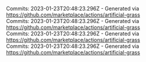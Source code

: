 Commits: 2023-01-23T20:48:23.296Z - Generated via https://github.com/marketplace/actions/artificial-grass
<br>
Commits: 2023-01-23T20:48:23.296Z - Generated via https://github.com/marketplace/actions/artificial-grass
<br>
Commits: 2023-01-23T20:48:23.296Z - Generated via https://github.com/marketplace/actions/artificial-grass
<br>
Commits: 2023-01-23T20:48:23.296Z - Generated via https://github.com/marketplace/actions/artificial-grass
<br>
